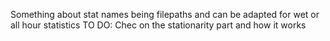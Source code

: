 Something about stat names being filepaths and can be adapted for wet or all hour statistics
TO DO:
Chec on the stationarity part and how it works